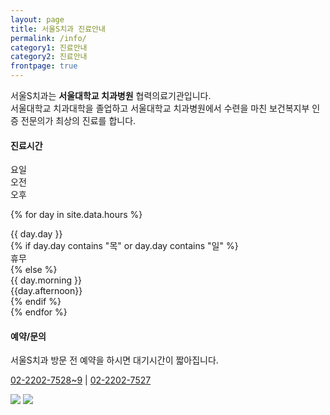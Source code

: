 ```yaml
---
layout: page
title: 서울S치과 진료안내
permalink: /info/
category1: 진료안내
category2: 진료안내
frontpage: true
---
```

<p>서울S치과는 <b>서울대학교 치과병원</b> 협력의료기관입니다.<BR>
서울대학교 치과대학을 졸업하고 서울대학교 치과병원에서 수련을 마친 보건복지부 인증 전문의가 최상의 진료를 합니다.</p>
<h4>진료시간</h4>
<div class="row hours">
<div class="col-12">
<div class="row header {% cycle 'rowColor1', 'rowColor2' %}">
  <div class="col-2">요일</div>
  <div class="col-5">오전</div>
  <div class="col-5">오후</div>
</div>

{% for day in site.data.hours %}
<div class="row {% cycle 'rowColor1', 'rowColor2' %}">

  <div class="col-2">{{ day.day }}</div>
  {% if day.day contains "목" or day.day contains "일" %}
  <div class="col-10">휴무</div>
  {% else %}
  <div class="col-5 morning">{{ day.morning }}</div>
  <div class="col-5 afternoon">{{day.afternoon}}</div>
  {% endif %}

</div>
{% endfor %}

</div></div>

<p></p>

<h4>예약/문의</h4>

<p>서울S치과 방문 전 예약을 하시면 대기시간이 짧아집니다.</p>
<p><i style="width: 1.5em;" class="fa fa-phone"></i><a href="tel:+82222027528">02-2202-7528</a><a href="tel:+82222027529">~9</a> | <i style="width: 1.5em;" class="fa fa-fax"></i><a href="tel:+82222027527">02-2202-7527</a></p>

<img src="http://www.sorthodontic.com/image/m1_s3_img1.gif">
<img src="http://www.sorthodontic.com/image/m1_s3_img2.gif">
